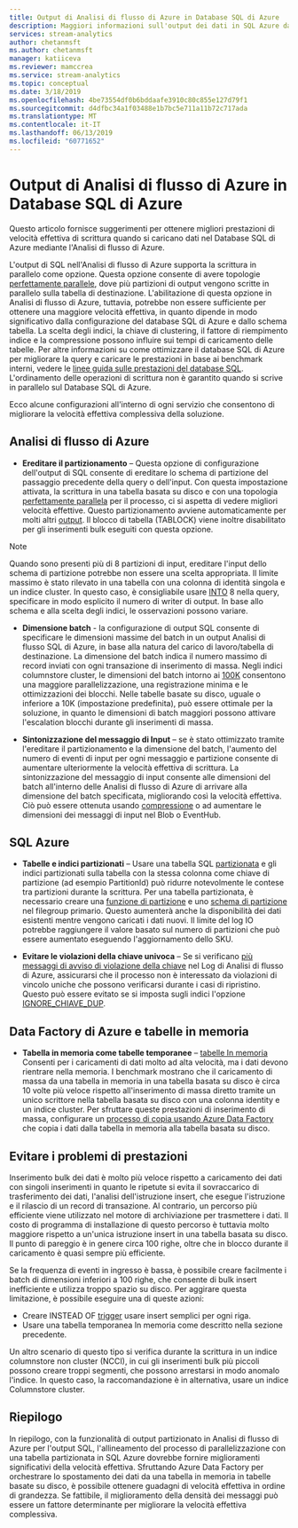 ```yaml
---
title: Output di Analisi di flusso di Azure in Database SQL di Azure
description: Maggiori informazioni sull'output dei dati in SQL Azure da Analisi di flusso di Azure e su come ottenere una elevata velocità effettiva di scrittura.
services: stream-analytics
author: chetanmsft
ms.author: chetanmsft
manager: katiiceva
ms.reviewer: mamccrea
ms.service: stream-analytics
ms.topic: conceptual
ms.date: 3/18/2019
ms.openlocfilehash: 4be73554df0b6bddaafe3910c80c855e127d79f1
ms.sourcegitcommit: d4dfbc34a1f03488e1b7bc5e711a11b72c717ada
ms.translationtype: MT
ms.contentlocale: it-IT
ms.lasthandoff: 06/13/2019
ms.locfileid: "60771652"
---
```

# <a name="azure-stream-analytics-output-to-azure-sql-database"></a>Output di Analisi di flusso di Azure in Database SQL di Azure

Questo articolo fornisce suggerimenti per ottenere migliori prestazioni di velocità effettiva di scrittura quando si caricano dati nel Database SQL di Azure mediante l'Analisi di flusso di Azure.

L'output di SQL nell'Analisi di flusso di Azure supporta la scrittura in parallelo come opzione. Questa opzione consente di avere topologie [perfettamente parallele](stream-analytics-parallelization.md#embarrassingly-parallel-jobs), dove più partizioni di output vengono scritte in parallelo sulla tabella di destinazione. L'abilitazione di questa opzione in Analisi di flusso di Azure, tuttavia, potrebbe non essere sufficiente per ottenere una maggiore velocità effettiva, in quanto dipende in modo significativo dalla configurazione del database SQL di Azure e dallo schema tabella. La scelta degli indici, la chiave di clustering, il fattore di riempimento indice e la compressione possono influire sui tempi di caricamento delle tabelle. Per altre informazioni su come ottimizzare il database SQL di Azure per migliorare la query e caricare le prestazioni in base ai benchmark interni, vedere le [linee guida sulle prestazioni del database SQL](../sql-database/sql-database-performance-guidance.md). L'ordinamento delle operazioni di scrittura non è garantito quando si scrive in parallelo sul Database SQL di Azure.

Ecco alcune configurazioni all'interno di ogni servizio che consentono di migliorare la velocità effettiva complessiva della soluzione.

## <a name="azure-stream-analytics"></a>Analisi di flusso di Azure

- **Ereditare il partizionamento** – Questa opzione di configurazione dell'output di SQL consente di ereditare lo schema di partizione del passaggio precedente della query o dell'input. Con questa impostazione attivata, la scrittura in una tabella basata su disco e con una topologia [perfettamente parallela](stream-analytics-parallelization.md#embarrassingly-parallel-jobs) per il processo, ci si aspetta di vedere migliori velocità effettive. Questo partizionamento avviene automaticamente per molti altri [output](stream-analytics-parallelization.md#partitions-in-sources-and-sinks). Il blocco di tabella (TABLOCK) viene inoltre disabilitato per gli inserimenti bulk eseguiti con questa opzione.

> [!NOTE] 
> Quando sono presenti più di 8 partizioni di input, ereditare l'input dello schema di partizione potrebbe non essere una scelta appropriata. Il limite massimo è stato rilevato in una tabella con una colonna di identità singola e un indice cluster. In questo caso, è consigliabile usare [INTO](https://docs.microsoft.com/stream-analytics-query/into-azure-stream-analytics#into-shard-count) 8 nella query, specificare in modo esplicito il numero di writer di output. In base allo schema e alla scelta degli indici, le osservazioni possono variare.

- **Dimensione batch** - la configurazione di output SQL consente di specificare le dimensioni massime del batch in un output Analisi di flusso SQL di Azure, in base alla natura del carico di lavoro/tabella di destinazione. La dimensione del batch indica il numero massimo di record inviati con ogni transazione di inserimento di massa. Negli indici columnstore cluster, le dimensioni del batch intorno ai [100K](https://docs.microsoft.com/sql/relational-databases/indexes/columnstore-indexes-data-loading-guidance) consentono una maggiore parallelizzazione, una registrazione minima e le ottimizzazioni dei blocchi. Nelle tabelle basate su disco, uguale o inferiore a 10K (impostazione predefinita), può essere ottimale per la soluzione, in quanto le dimensioni di batch maggiori possono attivare l'escalation blocchi durante gli inserimenti di massa.

- **Sintonizzazione del messaggio di Input** – se è stato ottimizzato tramite l'ereditare il partizionamento e la dimensione del batch, l'aumento del numero di eventi di input per ogni messaggio e partizione consente di aumentare ulteriormente la velocità effettiva di scrittura. La sintonizzazione del messaggio di input consente alle dimensioni del batch all'interno delle Analisi di flusso di Azure di arrivare alla dimensione del batch specificata, migliorando così la velocità effettiva. Ciò può essere ottenuta usando [compressione](stream-analytics-define-inputs.md) o ad aumentare le dimensioni dei messaggi di input nel Blob o EventHub.

## <a name="sql-azure"></a>SQL Azure

- **Tabelle e indici partizionati** – Usare una tabella SQL [partizionata](https://docs.microsoft.com/sql/relational-databases/partitions/partitioned-tables-and-indexes?view=sql-server-2017) e gli indici partizionati sulla tabella con la stessa colonna come chiave di partizione (ad esempio PartitionId) può ridurre notevolmente le contese tra partizioni durante la scrittura. Per una tabella partizionata, è necessario creare una [funzione di partizione](https://docs.microsoft.com/sql/t-sql/statements/create-partition-function-transact-sql?view=sql-server-2017) e uno [schema di partizione](https://docs.microsoft.com/sql/t-sql/statements/create-partition-scheme-transact-sql?view=sql-server-2017) nel filegroup primario. Questo aumenterà anche la disponibilità dei dati esistenti mentre vengono caricati i dati nuovi. Il limite del log IO potrebbe raggiungere il valore basato sul numero di partizioni che può essere aumentato eseguendo l'aggiornamento dello SKU.

- **Evitare le violazioni della chiave univoca** – Se si verificano [più messaggi di avviso di violazione della chiave](stream-analytics-common-troubleshooting-issues.md#handle-duplicate-records-in-azure-sql-database-output) nel Log di Analisi di flusso di Azure, assicurarsi che il processo non è interessato da violazioni di vincolo uniche che possono verificarsi durante i casi di ripristino. Questo può essere evitato se si imposta sugli indici l'opzione [IGNORE\_CHIAVE\_DUP](stream-analytics-common-troubleshooting-issues.md#handle-duplicate-records-in-azure-sql-database-output).

## <a name="azure-data-factory-and-in-memory-tables"></a>Data Factory di Azure e tabelle in memoria

- **Tabella in memoria come tabelle temporanee** – [tabelle In memoria](/sql/relational-databases/in-memory-oltp/in-memory-oltp-in-memory-optimization) Consenti per i caricamenti di dati molto ad alta velocità, ma i dati devono rientrare nella memoria. I benchmark mostrano che il caricamento di massa da una tabella in memoria in una tabella basata su disco è circa 10 volte più veloce rispetto all'inserimento di massa diretto tramite un unico scrittore nella tabella basata su disco con una colonna identity e un indice cluster. Per sfruttare queste prestazioni di inserimento di massa, configurare un [processo di copia usando Azure Data Factory](../data-factory/connector-azure-sql-database.md) che copia i dati dalla tabella in memoria alla tabella basata su disco.

## <a name="avoiding-performance-pitfalls"></a>Evitare i problemi di prestazioni
Inserimento bulk dei dati è molto più veloce rispetto a caricamento dei dati con singoli inserimenti in quanto le ripetute si evita il sovraccarico di trasferimento dei dati, l'analisi dell'istruzione insert, che esegue l'istruzione e il rilascio di un record di transazione. Al contrario, un percorso più efficiente viene utilizzato nel motore di archiviazione per trasmettere i dati. Il costo di programma di installazione di questo percorso è tuttavia molto maggiore rispetto a un'unica istruzione insert in una tabella basata su disco. Il punto di pareggio è in genere circa 100 righe, oltre che in blocco durante il caricamento è quasi sempre più efficiente. 

Se la frequenza di eventi in ingresso è bassa, è possibile creare facilmente i batch di dimensioni inferiori a 100 righe, che consente di bulk insert inefficiente e utilizza troppo spazio su disco. Per aggirare questa limitazione, è possibile eseguire una di queste azioni:
* Creare INSTEAD OF [trigger](/sql/t-sql/statements/create-trigger-transact-sql) usare insert semplici per ogni riga.
* Usare una tabella temporanea In memoria come descritto nella sezione precedente.

Un altro scenario di questo tipo si verifica durante la scrittura in un indice columnstore non cluster (NCCI), in cui gli inserimenti bulk più piccoli possono creare troppi segmenti, che possono arrestarsi in modo anomalo l'indice. In questo caso, la raccomandazione è in alternativa, usare un indice Columnstore cluster.

## <a name="summary"></a>Riepilogo

In riepilogo, con la funzionalità di output partizionato in Analisi di flusso di Azure per l'output SQL, l'allineamento del processo di parallelizzazione con una tabella partizionata in SQL Azure dovrebbe fornire miglioramenti significativi della velocità effettiva. Sfruttando Azure Data Factory per orchestrare lo spostamento dei dati da una tabella in memoria in tabelle basate su disco, è possibile ottenere guadagni di velocità effettiva in ordine di grandezza. Se fattibile, il miglioramento della densità dei messaggi può essere un fattore determinante per migliorare la velocità effettiva complessiva.
